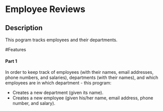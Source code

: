 # Employee Reviews

## Description

This pogram tracks employees and their departments.

#Features
#### Part 1

In order to keep track of employees (with their names, email addresses, phone numbers, and salaries), departments (with their names), and which employees are in which department - this program:

* Creates a new department (given its name).
* Creates a new employee (given his/her name, email address, phone number, and salary).

